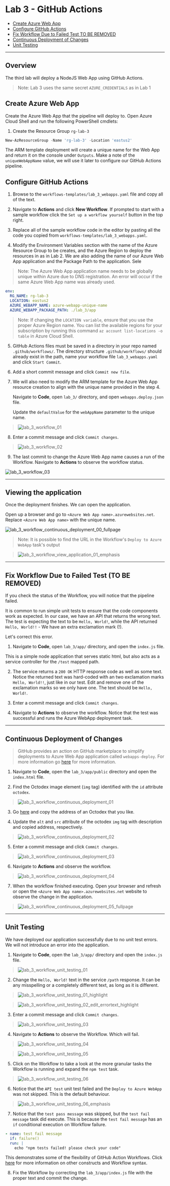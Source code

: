 # Lab 3 - GitHub Actions

- [Create Azure Web App](#Create-Azure-Web-App)
- [Configure GitHub Actions](#Configure-GitHub-Actions)
- [Fix Workflow Due to Failed Test TO BE REMOVED](#Fix-Workflow-Due-to-Failed-Test-TO-BE-REMOVED)
- [Continuous Deployment of Changes](#Continuous-Deployment-of-Changes)
- [Unit Testing](#Unit-Testing)

---

## Overview

The third lab will deploy a NodeJS Web App using GitHub Actions.

> Note: Lab 3 uses the same secret `AZURE_CREDENTIALS` as in Lab 1

## Create Azure Web App

Create the Azure Web App that the pipeline will deploy to. Open Azure Cloud Shell and run the following PowerShell cmdlets:

1. Create the Resource Group `rg-lab-3`

```powershell
New-AzResourceGroup -Name 'rg-lab-3' -Location 'eastus2'
```

The ARM template deployment will create a unique name for the Web App and return it on the console under `Outputs`. Make a note of the `uniqueWebAppName` value, we will use it later to configure our GitHub Actions pipeline.

## Configure GitHub Actions

1. Browse to the `workflows-templates/lab_3_webapps.yaml` file and copy all of the text.

2. Navigate to **Actions** and click **New Workflow**. If prompted to start with a sample workflow click the `Set up a workflow yourself` button in the top right.

3. Replace all of the sample workflow code in the editor by pasting all the code you copied from `workflows-templates/lab_3_webapps.yaml`.

4. Modify the Environment Variables section with the name of the Azure Resource Group to be creates, and the Azure Region to deploy the resources in as in Lab 2. We are also adding the name of our Azure Web App application and the Package Path to the application. Sele

> Note: The Azure Web App application name needs to be globally unique within Azure due to DNS registration. An error will occur if the same Azure Web App name was already used.

```yaml
env:
  RG_NAME: rg-lab-3
  LOCATION: eastus2
  AZURE_WEBAPP_NAME: azure-webapp-unique-name
  AZURE_WEBAPP_PACKAGE_PATH: ./lab_3/app
```

> Note: If changing the `LOCATION variable`, ensure that you use the proper Azure Region name. You can list the available regions for your subscription by running this command `az account list-locations -o table` in Azure Cloud Shell.

5. GitHub Actions files must be saved in a directory in your repo named `.github/workflows/`. The directory structure `.github/workflows/` should already exist in the path, name your workflow file `lab_3_webapps.yaml` and click `Start Commit`.

6. Add a short commit message and click `Commit new file`.

7. We will also need to modify the ARM template for the Azure Web App resource creation to align with the unique name provided in the step 4.

   Navigate to **Code**, open `lab_3/` directory, and open `webapps.deploy.json` file.

   Update the `defaultValue` for the `webAppName` parameter to the unique name.

> ![lab_3_workflow_01](images/lab_3_workflow_01.jpg)

8. Enter a commit message and click `Commit changes`.

> ![lab_3_workflow_02](images/lab_3_workflow_02.jpg)

9. The last commit to change the Azure Web App name causes a run of the Workflow. Navigate to **Actions** to observe the workflow status.

![lab_3_workflow_03](images/lab_3_workflow_03.jpg)

---

## Viewing the application

Once the deployment finishes. We can open the application.

Open up a browser and go to `<Azure Web App name>.azurewebsites.net`. Replace `<Azure Web App name>` with the unique name.

![lab_3_workflow_continuous_deployment_00_fullpage](images/lab_3_workflow_continuous_deployment_00_fullpage.jpg)

> Note: It is possible to find the URL in the Workflow's `Deploy to Azure WebApp` task's output

> ![lab_3_workflow_view_application_01_emphasis](images/lab_3_workflow_view_application_01_emphasis.jpg)

---

## Fix Workflow Due to Failed Test (TO BE REMOVED)

If you check the status of the Workflow, you will notice that the pipeline failed.

It is common to run simple unit tests to ensure that the code components work as expected. In our case, we have an API that returns the wrong text. The test is expecting the text to be `Hello, World!`, while the API returned `Hello, World!!` - We have an extra exclamation mark (!).

Let's correct this error.

1. Navigate to **Code**, open `lab_3/app/` directory, and open the `index.js` file.

This is a simple node application that serves static html, but also acts as a service controller for the `/test` mapped path.

2. The service returns a `200 OK` HTTP response code as well as some text. Notice the returned text was hard-coded with an two exclamation marks `Hello, World!!`, just like in our test. Edit and remove one of the exclamation marks so we only have one. The text should be `Hello, World!`.

3. Enter a commit message and click `Commit changes`.

4. Navigate to **Actions** to observe the workflow. Notice that the test was successful and runs the Azure WebApp deployment task.

---

## Continuous Deployment of Changes

> GitHub provides an action on GitHub marketplace to simplify deployments to Azure Web App application called `webapps-deploy`. For more information go [here](https://github.com/marketplace/actions/azure-webapp) for more information.

1. Navigate to **Code**, open the `lab_3/app/public` directory and open the `index.html` file.

2. Find the Octodex image element (`img` tag) identified with the `id` attribute `octodex`.

> ![lab_3_workflow_continuous_deployment_01](images/lab_3_workflow_continuous_deployment_01.jpg)

3. Go [here](https://octodex.github.com/) and copy the address of an Octodex that you like.

4. Update the `alt` and `src` attribute of the octodex `img` tag with description and copied address, respectively.

> ![lab_3_workflow_continuous_deployment_02](images/lab_3_workflow_continuous_deployment_02.jpg)

5. Enter a commit message and click `Commit changes`.

> ![lab_3_workflow_continuous_deployment_03](images/lab_3_workflow_continuous_deployment_03.jpg)

6. Navigate to **Actions** and observe the workflow.

> ![lab_3_workflow_continuous_deployment_04](images/lab_3_workflow_continuous_deployment_04.jpg)

7. When the workflow finished executing. Open your browser and refresh or open the `<Azure Web App name>.azurewebsites.net` website to observe the change in the application.

> ![lab_3_workflow_continuous_deployment_05_fullpage](images/lab_3_workflow_continuous_deployment_05_fullpage.jpg)

---

## Unit Testing

We have deployed our application successfully due to no unit test errors. We will not introduce an error into the application.

1. Navigate to **Code**, open the `lab_3/app/` directory and open the `index.js` file.

> ![lab_3_workflow_unit_testing_01](images/lab_3_workflow_unit_testing_01_edit.jpg)

2. Change the `Hello, World!` text in the service `/path` response. It can be any misspelling or a completely different text, as long as it is different.

> ![lab_3_workflow_unit_testing_01_highlight](images/lab_3_workflow_unit_testing_01_edit_highlight.jpg)

> ![lab_3_workflow_unit_testing_02_edit_errortext_highlight](images/lab_3_workflow_unit_testing_02_edit_errortext_highlight.jpg)

3. Enter a commit message and click `Commit changes`.

> ![lab_3_workflow_unit_testing_03](images/lab_3_workflow_unit_testing_03.jpg)

4. Navigate to **Actions** to observe the Workflow. Which will fail.

> ![lab_3_workflow_unit_testing_04](images/lab_3_workflow_unit_testing_04.jpg)

> ![lab_3_workflow_unit_testing_05](images/lab_3_workflow_unit_testing_05.jpg)

5. Click on the Workflow to take a look at the more granular tasks the Workflow is running and expand the `npm test` task.

> ![lab_3_workflow_unit_testing_06](images/lab_3_workflow_unit_testing_06.jpg)

6. Notice that the `API test` unit test failed and the `Deploy to Azure WebApp` was not skipped. This is the default behaviour.

> ![lab_3_workflow_unit_testing_06_emphasis](images/lab_3_workflow_unit_testing_06_emphasis.jpg)

7. Notice that the `test pass message` was skipped, but the `test fail message` task did execute. This is because the `test fail message` has an `if` conditional execution on Workflow failure.

```yaml
- name: test fail message
  if: failure()
  run: |
    echo "npm tests failed! please check your code"
```

This demonstrates some of the flexibility of GitHub Action Workflows. Click [here](https://help.github.com/en/actions/reference/workflow-syntax-for-github-actions) for more information on other constructs and Workflow syntax.

8. Fix the Workflow by correcting the `lab_3/app/index.js` file with the proper text and commit the change.

